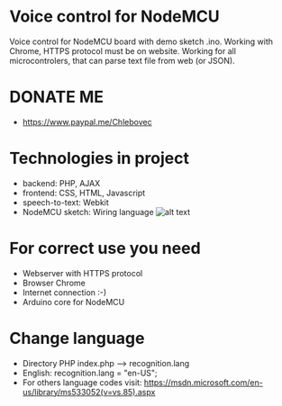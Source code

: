 # Voice control for NodeMCU
Voice control for NodeMCU board with demo sketch .ino. Working with Chrome, HTTPS protocol must be on website.
Working for all microcontrolers, that can parse text file from web (or JSON).
# DONATE ME
* https://www.paypal.me/Chlebovec
# Technologies in project
* backend: PHP, AJAX
* frontend: CSS, HTML, Javascript
* speech-to-text: Webkit
* NodeMCU sketch: Wiring language
![alt text](http://www.veramate.com/Content/images/VeraMate/voice-control.png)
# For correct use you need
* Webserver with HTTPS protocol
* Browser Chrome
* Internet connection :-)
* Arduino core for NodeMCU
# Change language
* Directory PHP index.php --> recognition.lang
* English: recognition.lang = "en-US";
* For others language codes visit: https://msdn.microsoft.com/en-us/library/ms533052(v=vs.85).aspx
